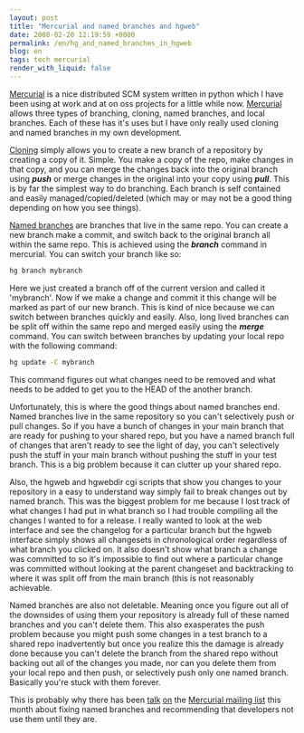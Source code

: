 ```yaml
---
layout: post
title: "Mercurial and named branches and hgweb"
date: 2008-02-20 12:19:59 +0000
permalink: /en/hg_and_named_branches_in_hgweb
blog: en
tags: tech mercurial
render_with_liquid: false
---
```


[Mercurial](http://www.selenic.com/mercurial/) is a nice distributed SCM system written in python which I have been using at work and at on oss projects for a little while now. [Mercurial](http://www.selenic.com/mercurial/) allows three types of branching, cloning, named branches, and local branches. Each of these has it's uses but I have only really used cloning and named branches in my own development.

[Cloning](http://www.selenic.com/mercurial/wiki/index.cgi/TutorialClone) simply allows you to create a new branch of a repository by creating a copy of it. Simple. You make a copy of the repo, make changes in that copy, and you can merge the changes back into the original branch using **_push_** or merge changes in the original into your copy using **_pull_**. This is by far the simplest way to do branching. Each branch is self contained and easily managed/copied/deleted (which may or may not be a good thing depending on how you see things).

[Named branches](http://www.selenic.com/mercurial/wiki/index.cgi/NamedBranches) are branches that live in the same repo. You can create a new branch make a commit, and switch back to the original branch all within the same repo. This is achieved using the **_branch_** command in mercurial. You can switch your branch like so:

```bash
hg branch mybranch
```

Here we just created a branch off of the current version and called it 'mybranch'. Now if we make a change and commit it this change will be marked as part of our new branch. This is kind of nice because we can switch between branches quickly and easily. Also, long lived branches can be split off within the same repo and merged easily using the **_merge_** command. You can switch between branches by updating your local repo with the following command:

```bash
hg update -C mybranch
```

This command figures out what changes need to be removed and what needs to be added to get you to the HEAD of the another branch.

Unfortunately, this is where the good things about named branches end. Named branches live in the same repository so you can't selectively push or pull changes. So if you have a bunch of changes in your main branch that are ready for pushing to your shared repo, but you have a named branch full of changes that aren't ready to see the light of day, you can't selectively push the stuff in your main branch without pushing the stuff in your test branch. This is a big problem because it can clutter up your shared repo.

Also, the hgweb and hgwebdir cgi scripts that show you changes to your repository in a easy to understand way simply fail to break changes out by named branch. This was the biggest problem for me because I lost track of what changes I had put in what branch so I had trouble compiling all the changes I wanted to for a release. I really wanted to look at the web interface and see the changelog for a particular branch but the hgweb interface simply shows all changesets in chronological order regardless of what branch you clicked on. It also doesn't show what branch a change was committed to so it's impossible to find out where a particular change was committed without looking at the parent changeset and backtracking to where it was split off from the main branch (this is not reasonably achievable.

Named branches are also not deletable. Meaning once you figure out all of the downsides of using them your repository is already full of these named branches and you can't delete them. This also exasperates the push problem because you might push some changes in a test branch to a shared repo inadvertently but once you realize this the damage is already done because you can't delete the branch from the shared repo without backing out all of the changes you made, nor can you delete them from your local repo and then push, or selectively push only one named branch. Basically you're stuck with them forever.

This is probably why there has been [talk](http://www.selenic.com/pipermail/mercurial/2008-February/017024.html) [on](http://www.selenic.com/pipermail/mercurial/2008-February/017026.html) the [Mercurial mailing list](http://www.selenic.com/pipermail/mercurial/) this month about fixing named branches and recommending that developers not use them until they are.
